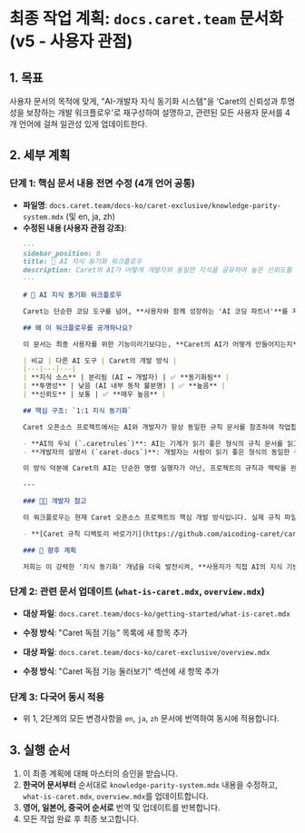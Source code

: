# 최종 작업 계획: `docs.caret.team` 문서화 (v5 - 사용자 관점)

## 1. 목표
사용자 문서의 목적에 맞게, "AI-개발자 지식 동기화 시스템"을 'Caret의 신뢰성과 투명성을 보장하는 개발 워크플로우'로 재구성하여 설명하고, 관련된 모든 사용자 문서를 4개 언어에 걸쳐 일관성 있게 업데이트한다.

## 2. 세부 계획

### 단계 1: 핵심 문서 내용 전면 수정 (4개 언어 공통)

- **파일명**: `docs.caret.team/docs-ko/caret-exclusive/knowledge-parity-system.mdx` (및 en, ja, zh)
- **수정된 내용 (사용자 관점 강조)**:
  ```markdown
  ---
  sidebar_position: 8
  title: 🤝 AI 지식 동기화 워크플로우
  description: Caret의 AI가 어떻게 개발자와 동일한 지식을 공유하여 높은 신뢰도를 확보하는지, 그 배경이 되는 오픈소스 워크플로우를 소개합니다.
  ---

  # 🤝 AI 지식 동기화 워크플로우

  Caret는 단순한 코딩 도구를 넘어, **사용자와 함께 성장하는 'AI 코딩 파트너'**를 지향합니다. 진정한 파트너십의 핵심은 '신뢰'이며, Caret은 독특한 개발 워크플로우를 통해 AI의 모든 작업에 대한 **투명성과 신뢰성**을 확보합니다.

  ## 왜 이 워크플로우를 공개하나요?

  이 문서는 최종 사용자를 위한 기능이라기보다는, **Caret의 AI가 어떻게 만들어지는지**에 대한 배경 설명입니다. 저희는 이 워크플로우를 공개함으로써 Caret AI의 신뢰도를 증명하고, 오픈소스 프로젝트의 투명성을 높이고자 합니다.

  | 비교 | 다른 AI 도구 | Caret의 개발 방식 |
  |---|---|---|
  | **지식 소스** | 분리됨 (AI ↔ 개발자) | ✅ **동기화됨** |
  | **투명성** | 낮음 (AI 내부 동작 불분명) | ✅ **높음** |
  | **신뢰도** | 보통 | ✅ **매우 높음** |

  ## 핵심 구조: `1:1 지식 동기화`

  Caret 오픈소스 프로젝트에서는 AI와 개발자가 항상 동일한 규칙 문서를 참조하여 작업합니다.

  - **AI의 두뇌 (`.caretrules`)**: AI는 기계가 읽기 좋은 형식의 규칙 문서를 읽고 작업을 수행합니다.
  - **개발자의 설명서 (`caret-docs`)**: 개발자는 사람이 읽기 좋은 형식의 동일한 규칙 문서를 보고 AI와 협업합니다.

  이 방식 덕분에 Caret의 AI는 단순한 명령 실행자가 아닌, 프로젝트의 규칙과 맥락을 완벽히 이해하는 진정한 팀원으로 기능할 수 있습니다.

  ---

  ### 👨‍💻 개발자 참고

  이 워크플로우는 현재 Caret 오픈소스 프로젝트의 핵심 개발 방식입니다. 실제 규칙 파일들이 궁금하신 개발자분들은 아래 GitHub 링크에서 확인하실 수 있습니다.

  - **[Caret 규칙 디렉토리 바로가기](https://github.com/aicoding-caret/caret/tree/main/.caretrules)**

  ### 🚀 향후 계획

  저희는 이 강력한 '지식 동기화' 개념을 더욱 발전시켜, **사용자가 직접 AI의 지식 기반을 커스터마이징**할 수 있는 기능으로 확장하는 방안을 적극적으로 고민하고 있습니다. 앞으로도 많은 기대 부탁드립니다.
  ```

### 단계 2: 관련 문서 업데이트 (`what-is-caret.mdx`, `overview.mdx`)

- **대상 파일**: `docs.caret.team/docs-ko/getting-started/what-is-caret.mdx`
- **수정 방식**: "Caret 독점 기능" 목록에 새 항목 추가

- **대상 파일**: `docs.caret.team/docs-ko/caret-exclusive/overview.mdx`
- **수정 방식**: "Caret 독점 기능 둘러보기" 섹션에 새 항목 추가

### 단계 3: 다국어 동시 적용
- 위 1, 2단계의 모든 변경사항을 `en`, `ja`, `zh` 문서에 번역하여 동시에 적용합니다.

## 3. 실행 순서
1. 이 최종 계획에 대해 마스터의 승인을 받습니다.
2. **한국어 문서부터** 순서대로 `knowledge-parity-system.mdx` 내용을 수정하고, `what-is-caret.mdx`, `overview.mdx`를 업데이트합니다.
3. **영어, 일본어, 중국어 순서로** 번역 및 업데이트를 반복합니다.
4. 모든 작업 완료 후 최종 보고합니다.
